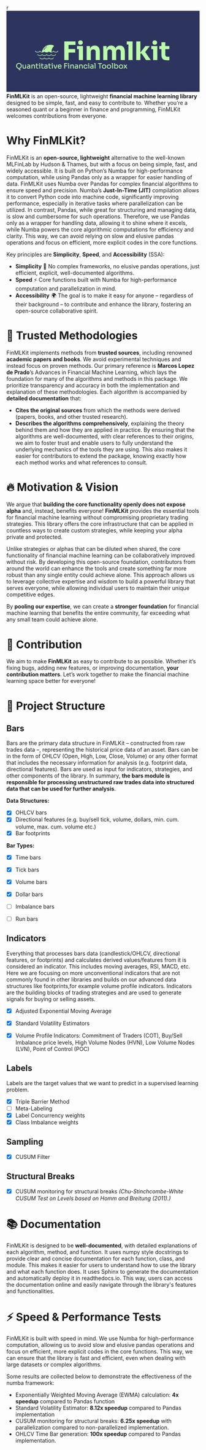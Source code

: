 
 r![FinMLKit Header](finmlkit_header.png)
**FinMLKit** is an open-source, lightweight **financial machine learning library** designed to be simple, fast, and easy to contribute to. Whether you’re a seasoned quant or a beginner in finance and programming, FinMLKit welcomes contributions from everyone.


# Why FinMLKit?
FinMLKit is an **open-source, lightweight** alternative to the well-known MLFinLab by Hudson & Thames, but with a focus on being simple, fast, and widely accessible. It is built on Python’s Numba for high-performance computation, while using Pandas only as a wrapper for easier handling of data.
FinMLKit uses Numba over Pandas for complex financial algorithms to ensure speed and precision. Numba’s **Just-In-Time (JIT)** compilation allows it to convert Python code into machine code, significantly improving performance, especially in iterative tasks where parallelization can be utilized. In contrast, Pandas, while great for structuring and managing data, is slow and cumbersome for such operations. Therefore, we use Pandas only as a wrapper for handling data, allowing it to shine where it excels, while Numba powers the core algorithmic computations for efficiency and clarity. This way, we can avoid relying on slow and elusive pandas operations and focus on efficient, more explicit codes in the core functions.

Key principles are **Simplicity**, **Speed**, and **Accessibility** (SSA):
- **Simplicity** 🧩 No complex frameworks, no elusive pandas operations, just efficient, explicit, well-documented algorithms.
- **Speed** ⚡ Core functions built with Numba for high-performance computation and parallelization in mind.
- **Accessibility** 🌍 The goal is to make it easy for anyone – regardless of their background – to contribute and enhance the library, fostering an open-source collaborative spirit.

# 📑 Trusted Methodologies
FinMLKit implements methods from **trusted sources**, including renowned **academic papers and books**. We avoid experimental techniques and instead focus on proven methods. Our primary reference is **Marcos Lopez de Prado**’s Advances in Financial Machine Learning, which lays the foundation for many of the algorithms and methods in this package.
We prioritize transparency and accuracy in both the implementation and explanation of these methodologies. Each algorithm is accompanied by **detailed documentation** that:
- **Cites the original sources** from which the methods were derived (papers, books, and other trusted research).
- **Describes the algorithms comprehensively**, explaining the theory behind them and how they are applied in practice.
By ensuring that the algorithms are well-documented, with clear references to their origins, we aim to foster trust and enable users to fully understand the underlying mechanics of the tools they are using. This also makes it easier for contributors to extend the package, knowing exactly how each method works and what references to consult.

# 🔥 Motivation & Vision
We argue that **building the core functionality openly does not expose alpha** and, instead, benefits everyone! **FinMLKit** provides the essential tools for financial machine learning without compromising proprietary trading strategies. This library offers the core infrastructure that can be applied in countless ways to create custom strategies, while keeping your alpha private and protected.

Unlike strategies or alphas that can be diluted when shared, the core functionality of financial machine learning can be collaboratively improved without risk. By developing this open-source foundation, contributors from around the world can enhance the tools and create something far more robust than any single entity could achieve alone. This approach allows us to leverage collective expertise and wisdom to build a powerful library that serves everyone, while allowing individual users to maintain their unique competitive edges.

By **pooling our expertise**, we can create a **stronger foundation** for financial machine learning that benefits the entire community, far exceeding what any small team could achieve alone.


# 🤝 Contribution
We aim to make **FinMLKit** as easy to contribute to as possible. Whether it’s fixing bugs, adding new features, 
or improving documentation, **your contribution matters**. Let’s work together to make the financial machine learning space better for everyone!

# 🧱 Project Structure
## Bars
Bars are the primary data structure in FinMLKit – constructed from raw trades data –, 
representing the historical price data of an asset. Bars can be in the form of OHLCV (Open, High, Low, Close, Volume) 
or any other format that includes the necessary information for analysis (e.g. footprint data, directional features). 
Bars are used as input for indicators, strategies, and other components of the library. In summary, **the bars module 
is responsible for processing unstructured raw trades data into structured data that can be used for further analysis**.

**Data Structures:**
- [x] OHLCV bars
- [x] Directional features (e.g. buy/sell tick, volume, dollars, min. cum. volume, max. cum. volume etc.)
- [x] Bar footprints

**Bar Types:**
- [x] Time bars
- [x] Tick bars
- [x] Volume bars
- [x] Dollar bars
- [ ] Imbalance bars
- [ ] Run bars


## Indicators
Everything that processes bars data (candlestick/OHLCV, directional features, or footprints) and calculates derived values/features from it is considered an indicator. 
This includes moving averages, RSI, MACD, etc. Here we are focusing on more unconventional indicators that are not commonly 
found in other libraries and builds on our advanced data structures like footprints,for example volume profile indicators.
Indicators are the building blocks of trading strategies and are used to generate signals for buying or selling assets. 

- [x] Adjusted Exponential Moving Average
- [x] Standard Volatility Estimators
- [x] Volume Profile Indicators: Commitment of Traders (COT), Buy/Sell Imbalance price levels, High Volume Nodes (HVN), Low Volume Nodes (LVN), Point of Control (POC)


## Labels
Labels are the target values that we want to predict in a supervised learning problem.
- [x] Triple Barrier Method
- [ ] Meta-Labeling
- [x] Label Concurrency weights
- [x] Class Imbalance weights

## Sampling
- [x] CUSUM Filter

## Structural Breaks
- [x] CUSUM monitoring for structural breaks _(Chu-Stinchcombe-White CUSUM Test on Levels based on  Homm and Breitung (2011).)_

# 📚 Documentation
FinMLKit is designed to be **well-documented**, with detailed explanations of each algorithm, method, and function. It uses numpy style docstrings to provide clear and concise documentation for each function, class, and module. This makes it easier for users to understand how to use the library and what each function does. It uses Sphinx to generate the documentation and automatically deploy it in readthedocs.io. This way, users can access the documentation online and easily navigate through the library's features and functionalities.

# ⚡ Speed & Performance Tests
FinMLKit is built with speed in mind. We use Numba for high-performance computation, 
allowing us to avoid slow and elusive pandas operations and focus on efficient, 
more explicit codes in the core functions. This way, we can ensure that the library is fast and efficient, even when dealing with large datasets or complex algorithms. 

Some results are collected below to demonstrate the effectiveness of the numba framework:
- Exponentially Weighted Moving Average (EWMA) calculation: __4x speedup__ compared to Pandas function
- Standard Volatility Estimator: __8.12x speedup__ compared to Pandas implementation
- CUSUM monitoring for structural breaks: __6.25x speedup__ with parallelization compared to non-parallelized implementation.
- OHLCV Time Bar generation: **100x speedup** compared to Pandas implementation.

